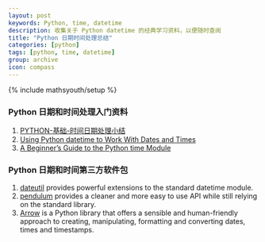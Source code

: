 ```yaml
---
layout: post
keywords: Python, time, datetime
description: 收集关于 Python datetime 的经典学习资料，以便随时查阅
title: "Python 日期时间处理总结"
categories: [python]
tags: [python, time, datetime]
group: archive
icon: compass
---
```

{% include mathsyouth/setup %}


### Python 日期和时间处理入门资料

1. [PYTHON-基础-时间日期处理小结](http://www.wklken.me/posts/2015/03/03/python-base-datetime.html#1-datetime)
1. [Using Python datetime to Work With Dates and Times](https://realpython.com/python-datetime/)
1. [A Beginner’s Guide to the Python time Module](https://realpython.com/python-time-module/)


### Python 日期和时间第三方软件包

1. [dateutil](https://github.com/dateutil/dateutil) provides powerful extensions to the standard datetime module.
1. [pendulum](https://github.com/sdispater/pendulum) provides a cleaner and more easy to use API while still relying on the standard library.
1. [Arrow](https://github.com/arrow-py/arrow) is a Python library that offers a sensible and human-friendly approach to creating, manipulating, formatting and converting dates, times and timestamps.


